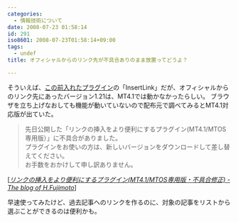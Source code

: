 ```yaml
---
categories:
  - 情報技術について
date: 2008-07-23 01:58:14
id: 291
iso8601: 2008-07-23T01:58:14+09:00
tags:
  - undef
title: オフィシャルからのリンク先が不具合ありのまま放置ってどうよ？

---
```


<p>そういえば、<a href="https://www.nqou.net/2008/07/21/230030">この前入れたプラグイン</a>の「InsertLink」だが、オフィシャルからのリンク先にあったバージョン1.21は、MT4.1では動かなかったらしい。
ブラウザを立ち上げなおしても機能が動いていないので配布元で調べてみるとMT4.1対応版が出ていた。</p>

<blockquote cite="http://www.h-fj.com/blog/archives/2008/01/28-094913.php" title="Source: リンクの挿入をより便利にするプラグイン(MT4.1/MTOS専用版・不具合修正) - The blog of H.Fujimoto; Accessed Date: 7/23/2008" class="blockquote"><p>先日公開した「リンクの挿入をより便利にするプラグイン(MT4.1/MTOS専用版）」に不具合がありました。
<br>プラグインをお使いの方は、新しいバージョンをダウンロードして差し替えてください。
<br>お手数をおかけして申し訳ありません。</p></blockquote>

<div class="cite"> [<cite><a href="http://www.h-fj.com/blog/archives/2008/01/28-094913.php">リンクの挿入をより便利にするプラグイン(MT4.1/MTOS専用版・不具合修正) - The blog of H.Fujimoto</a></cite>] </div>

<p>早速使ってみたけど、過去記事へのリンクを作るのに、対象の記事をリストから選ぶことができるのは便利かも。</p>
    	